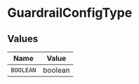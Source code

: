 # GuardrailConfigType


## Values

| Name      | Value     |
| --------- | --------- |
| `BOOLEAN` | boolean   |
